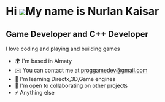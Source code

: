 Hi ![](https://user-images.githubusercontent.com/18350557/176309783-0785949b-9127-417c-8b55-ab5a4333674e.gif)My name is Nurlan Kaisar
=====================================================================================================================================

Game Developer and C++ Developer
--------------------------------

I love coding and playing and building games

* 🌍  I'm based in Almaty
* ✉️  You can contact me at [proggamedev@gmail.com](mailto:proggamedev@gmail.com)
* 🧠  I'm learning Directx,3D,Game engines
* 🤝  I'm open to collaborating on other projects
* ⚡  Anything else
